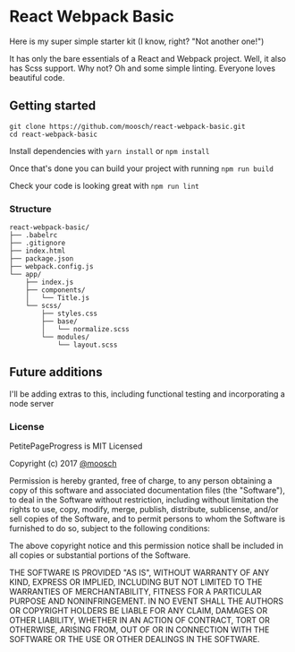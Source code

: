 # React Webpack Basic

Here is my super simple starter kit (I know, right? "Not another one!")

It has only the bare essentials of a React and Webpack project. Well, it also has Scss support. Why not?
Oh and some simple linting. Everyone loves beautiful code.

## Getting started

```
git clone https://github.com/moosch/react-webpack-basic.git
cd react-webpack-basic
```

Install dependencies with `yarn install` or `npm install`

Once that's done you can build your project with running `npm run build`

Check your code is looking great with `npm run lint`

### Structure

```
react-webpack-basic/
├── .babelrc
├── .gitignore
├── index.html
├── package.json
├── webpack.config.js
└── app/
    ├── index.js
    ├── components/
    │   └── Title.js
    └── scss/
        ├── styles.css
        ├── base/
        │   └── normalize.scss
        └── modules/
            └── layout.scss

```

## Future additions

I'll be adding extras to this, including functional testing and incorporating a node server

### License

PetitePageProgress is MIT Licensed

Copyright (c) 2017 [@moosch](https://github.com/moosch)

Permission is hereby granted, free of charge, to any person obtaining a copy
of this software and associated documentation files (the "Software"), to deal
in the Software without restriction, including without limitation the rights
to use, copy, modify, merge, publish, distribute, sublicense, and/or sell
copies of the Software, and to permit persons to whom the Software is
furnished to do so, subject to the following conditions:

The above copyright notice and this permission notice shall be included in all
copies or substantial portions of the Software.

THE SOFTWARE IS PROVIDED "AS IS", WITHOUT WARRANTY OF ANY KIND, EXPRESS OR
IMPLIED, INCLUDING BUT NOT LIMITED TO THE WARRANTIES OF MERCHANTABILITY,
FITNESS FOR A PARTICULAR PURPOSE AND NONINFRINGEMENT. IN NO EVENT SHALL THE
AUTHORS OR COPYRIGHT HOLDERS BE LIABLE FOR ANY CLAIM, DAMAGES OR OTHER
LIABILITY, WHETHER IN AN ACTION OF CONTRACT, TORT OR OTHERWISE, ARISING FROM,
OUT OF OR IN CONNECTION WITH THE SOFTWARE OR THE USE OR OTHER DEALINGS IN THE
SOFTWARE.
